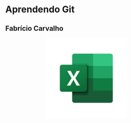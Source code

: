 <h1> Aprendendo Git</h1>
<h2> Fabrício Carvalho </h2>


<span style="display: block; margin:auto; width:50%">
<img src="doc/excel_logo.png">
</span>   
